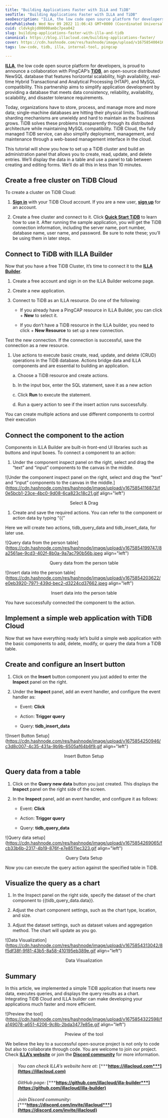 ```yaml
---
title: "Building Applications Faster with ILLA and TiDB"
seoTitle: "Building Applications Faster with ILLA and TiDB"
seoDescription: "ILLA, the low code open source platform for developers, is proud to announce a partnership with PingCAP."
datePublished: Wed Nov 09 2022 11:06:43 GMT+0000 (Coordinated Universal Time)
cuid: cldvkgbjd00000ambc7pea042
slug: building-applications-faster-with-illa-and-tidb
canonical: https://blog.illacloud.com/building-applications-faster/
cover: https://cdn.hashnode.com/res/hashnode/image/upload/v1675854004163/f8fab5d5-33b7-4dad-b29d-f158c18b41b7.png
tags: low-code, tidb, illa, internal-tool, pingcap

---
```


[**ILLA**](https://www.illacloud.com/), the low code open source platform for developers, is proud to announce a collaboration with PingCAP’s [**TiDB**](https://www.pingcap.com/tidb/), an open-source distributed NewSQL database that features horizontal scalability, high availability, real-time Hybrid Transactional and Analytical Processing (HTAP), and MySQL compatibility. This partnership aims to simplify application development by providing a database that meets data consistency, reliability, availability, scalability, and disaster tolerance requirements.

Today, organizations have to store, process, and manage more and more data; single-machine databases are hitting their physical limits. Traditional sharding mechanisms are unwieldy and hard to maintain as the business grows. TiDB solves these problems transparently through its distributed architecture while maintaining MySQL compatibility. TiDB Cloud, the fully managed TiDB service, can also simplify deployment, management, and maintenance through a web-based management interface in the cloud.

This tutorial will show you how to set up a TiDB cluster and build an administration panel that allows you to create, read, update, and delete entries. We’ll display the data in a table and use a panel to tab between creating and editing forms. We’ll do all this in less than 10 minutes.

## [**​**](https://www.illacloud.com/blog/building-applications-faster#create-a-free-cluster-on-ti-db-cloud)**Create a free cluster on TiDB Cloud**

To create a cluster on TiDB Cloud:

1. [**Sign in**](https://tidbcloud.com/) with your TiDB Cloud account. If you are a new user, [**sign up**](https://tidbcloud.com/free-trial/) for an account.
    
2. Create a free cluster and connect to it. Click [**Quick Start TiDB**](https://docs.pingcap.com/tidb/dev/dev-guide-build-cluster-in-cloud) to learn how to use it. After running the sample application, you will get the TiDB connection information, including the server name, port number, database name, user name, and password. Be sure to note these; you’ll be using them in later steps.
    

## [**​**](https://www.illacloud.com/blog/building-applications-faster#connect-to-ti-db-with-illa-builder)**Connect to TiDB with ILLA Builder**

Now that you have a free TiDB Cluster, it’s time to connect it to the [**ILLA Builder**](https://github.com/illacloud/illa-builder).

1. Create a free account and sign in on the ILLA Builder welcome page.
    
2. Create a new application.
    
3. Connect to TiDB as an ILLA resource. Do one of the following:
    
    * If you already have a PingCAP resource in ILLA Builder, you can click + **New** to select it.
        
    * If you don’t have a TiDB resource in the ILLA builder, you need to click + **New Resource** to set up a new connection.
        

Test the new connection. If the connection is successful, save the connection as a new resource.

1. Use actions to execute basic create, read, update, and delete (CRUD) operations in the TiDB database. Actions bridge data and ILLA components and are essential to building an application.
    
    a. Choose a TiDB resource and create actions.
    
    b. In the input box, enter the SQL statement, save it as a new action
    
    c. Click **Run** to execute the statement.
    
    d. Run a query action to see if the insert action runs successfully.
    

You can create multiple actions and use different components to control their execution

## [**​**](https://www.illacloud.com/blog/building-applications-faster#connect-the-component-to-the-action)**Connect the component to the action**

Components in ILLA Builder are built-in front-end UI libraries such as buttons and input boxes. To connect a component to an action:

1. Under the component inspect panel on the right, select and drag the “text” and “input” components to the canvas in the middle.
    

![Under the component inspect panel on the right, select and drag the “text” and “input” components to the canvas in the middle.](https://cdn.hashnode.com/res/hashnode/image/upload/v1675854116873/f0e5bcb1-23ce-4bc0-9d08-6ca823c18c21.gif align="left")

<center><figcaption>Select & Drag</figcaption></center>

1. Create and save the required actions. You can refer to the component or action data by typing “{{”
    

Here we will create two actions, tidb\_query\_data and tidb\_insert\_data, for later use.

![Query data from the person table](https://cdn.hashnode.com/res/hashnode/image/upload/v1675854199747/8a2561ae-9cd3-402f-8b0a-9a7ac790b56b.jpeg align="left")

<center><figcaption>Query data from the person table</figcaption></center>

![Insert data into the person table](https://cdn.hashnode.com/res/hashnode/image/upload/v1675854203622/e0eb3920-7971-439d-bec2-d3224cd37662.jpeg align="left")

<center><figcaption>Insert data into the person table</figcaption></center>

You have successfully connected the component to the action.

## [**​**](https://www.illacloud.com/blog/building-applications-faster#implement-a-simple-web-application-with-ti-db-cloud)**Implement a simple web application with TiDB Cloud**

Now that we have everything ready let’s build a simple web application with the basic components to add, delete, modify, or query the data from a TiDB table.

## [**​**](https://www.illacloud.com/blog/building-applications-faster#create-and-configure-an-insert-button)**Create and configure an Insert button**

1. Click on the **Insert** button component you just added to enter the **Inspect** panel on the right.
    
2. Under the **Inspect** panel, add an event handler, and configure the event handler as:
    
    * Event: **Click**
        
    * Action: **Trigger query**
        
    * Query: **tidb\_insert\_data**
        

![Insert Button Setup](https://cdn.hashnode.com/res/hashnode/image/upload/v1675854250946/c3d8c007-4c35-431a-9b9b-6505af64b6f9.gif align="left")

<center><figcaption>Insert Button Setup</figcaption></center>

## [**​**](https://www.illacloud.com/blog/building-applications-faster#query-data-from-a-table)**Query data from a table**

1. Click on the **Query new data** button you just created. This displays the **Inspect** panel on the right side of the screen.
    
2. In the **Inspect** panel, add an event handler, and configure it as follows:
    
    * Event: **Click**
        
    * Action: **Trigger query**
        
    * Query: **tidb\_query\_data**
        

![Query data setup](https://cdn.hashnode.com/res/hashnode/image/upload/v1675854269065/fcb33b6b-2317-4b19-876f-e7e8511ec323.gif align="left")

<center><figcaption>Query Data Setup</figcaption></center>

Now you can execute the query action against the specified table in TiDB.

## [**​**](https://www.illacloud.com/blog/building-applications-faster#visualize-the-query-as-a-chart)**Visualize the query as a chart**

1. In the Inspect panel on the right side, specify the dataset of the chart component to {{tidb\_query\_data.data}}.
    
2. Adjust the chart component settings, such as the chart type, location, and size.
    
3. Adjust the dataset settings, such as dataset values and aggregation method. The chart will update as you go.
    

![Data Visualization](https://cdn.hashnode.com/res/hashnode/image/upload/v1675854313042/8f5df38f-9f81-43b5-8a58-410195eb389e.gif align="left")

<center><figcaption>Data Visualization</figcaption></center>

## [**​**](https://www.illacloud.com/blog/building-applications-faster#summary)**Summary**

In this article, we implemented a simple TiDB application that inserts new data, executes queries, and displays the query results as a chart. Integrating TiDB Cloud and ILLA builder can make developing your applications much faster and more efficient.

![Preview the tool](https://cdn.hashnode.com/res/hashnode/image/upload/v1675854322598/fa149078-a651-4206-9c8b-2bda3477e85e.gif align="left")

<center><figcaption>Preview of the tool</figcaption></center>

We believe the key to a successful open-source project is not only to code but also to collaborate through code. You are welcome to join our project. Check [**ILLA’s website**](https://www.illacloud.com/) or join the [**Discord community**](https://discord.com/invite/illacloud) for more information.

> #### ***You can check ILLA’s website here at:*** [***https://illacloud.com***](https://illacloud.com)
> 
> #### ***GitHub page:*** [***https://github.com/illacloud/illa-builder***](https://github.com/illacloud/illa-builder)
> 
> #### ***Join Discord community:*** [***https://discord.com/invite/illacloud***](https://discord.com/invite/illacloud)